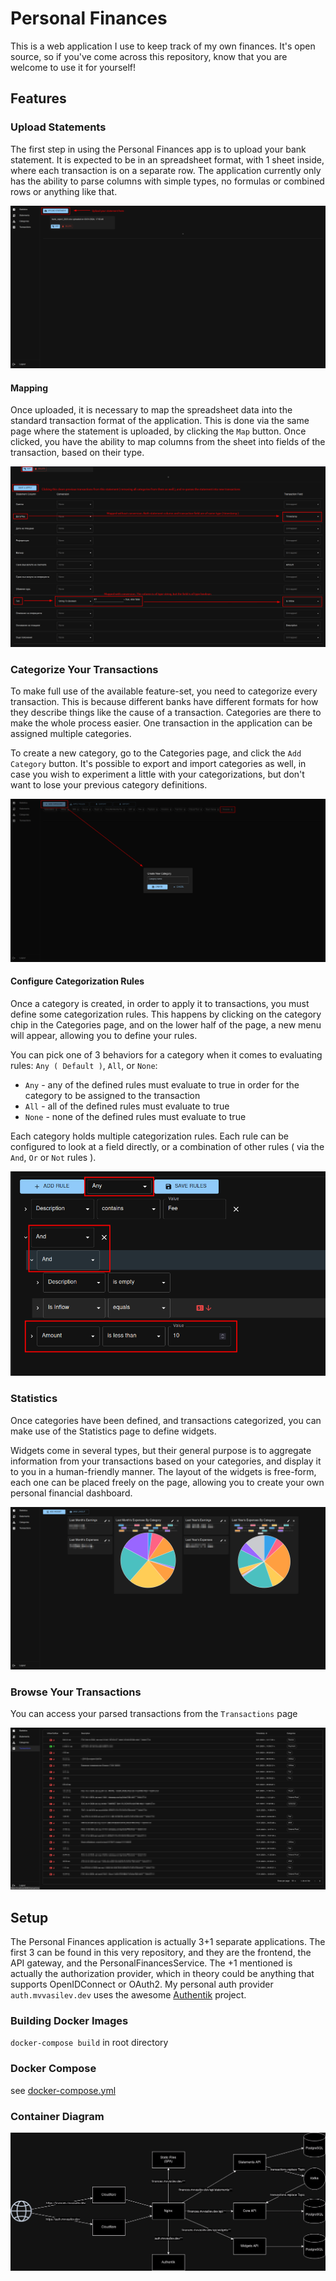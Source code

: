 # Personal Finances

This is a web application I use to keep track of my own finances. It's open source, so if you've 
come across this repository, know that you are welcome to use it for yourself!

## Features

### Upload Statements

The first step in using the Personal Finances app is to upload your bank statement.
It is expected to be in an spreadsheet format, with 1 sheet inside, where each transaction
is on a separate row. The application currently only has the ability to parse columns with
simple types, no formulas or combined rows or anything like that.

![upload_statement.png](.readme/upload_statement.png)

#### Mapping

Once uploaded, it is necessary to map the spreadsheet data into the standard transaction format
of the application. This is done via the same page where the statement is uploaded, by clicking the `Map`
button. Once clicked, you have the ability to map columns from the sheet into fields of the transaction, based on their type.

![map_statement.png](.readme/map_statement.png)

### Categorize Your Transactions

To make full use of the available feature-set, you need to categorize every transaction. This is because different banks
have different formats for how they describe things like the cause of a transaction. Categories are there to make the whole
process easier. One transaction in the application can be assigned multiple categories.

To create a new category, go to the Categories page, and click the `Add Category` button.
It's possible to export and import categories as well, in case you wish to experiment a little with your
categorizations, but don't want to lose your previous category definitions.

![img.png](.readme/create_category.png)

#### Configure Categorization Rules

Once a category is created, in order to apply it to transactions, you must define some categorization rules.
This happens by clicking on the category chip in the Categories page, and on the lower half of the page, a new
menu will appear, allowing you to define your rules.

You can pick one of 3 behaviors for a category when it comes to evaluating rules: `Any ( Default )`, `All`, or `None`:
* `Any` - any of the defined rules must evaluate to true in order for the category to be assigned to the transaction
* `All` - all of the defined rules must evaluate to true
* `None` - none of the defined rules must evaluate to true

Each category holds multiple categorization rules. Each rule can be configured to look at a field directly, or a combination
of other rules ( via the `And`, `Or` or `Not` rules ).

![categorization_rules.png](.readme/categorization_rules.png)

### Statistics

Once categories have been defined, and transactions categorized, you can make use of the Statistics page to define widgets.

Widgets come in several types, but their general purpose is to aggregate information from your transactions based on your categories,
and display it to you in a human-friendly manner. The layout of the widgets is free-form, each one can be placed freely 
on the page, allowing you to create your own personal financial dashboard.

![img.png](.readme/statistics_page.png)

### Browse Your Transactions

You can access your parsed transactions from the `Transactions` page

![img.png](.readme/transactions_page.png)

## Setup

The Personal Finances application is actually 3+1 separate applications. The first 3 can be found in this very repository,
and they are the frontend, the API gateway, and the PersonalFinancesService. The +1 mentioned is actually the authorization
provider, which in theory could be anything that supports OpenIDConnect or OAuth2. My personal auth provider `auth.mvvasilev.dev`
uses the awesome [Authentik](https://github.com/goauthentik/authentik) project.

### Building Docker Images

`docker-compose build` in root directory

### Docker Compose

see [docker-compose.yml](docker-compose.yml)

### Container Diagram
![pefi-architecture.png](.readme/pefi-container-diagram.png)
